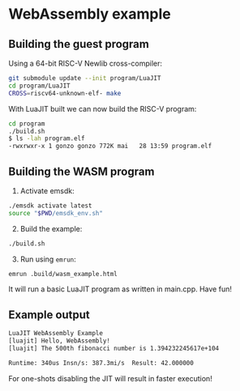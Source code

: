 # WebAssembly example

## Building the guest program

Using a 64-bit RISC-V Newlib cross-compiler:
```sh
git submodule update --init program/LuaJIT
cd program/LuaJIT
CROSS=riscv64-unknown-elf- make
```

With LuaJIT built we can now build the RISC-V program:
```sh
cd program
./build.sh
$ ls -lah program.elf 
-rwxrwxr-x 1 gonzo gonzo 772K mai   28 13:59 program.elf
```

## Building the WASM program

1. Activate emsdk:
```sh
./emsdk activate latest
source "$PWD/emsdk_env.sh"
```

2. Build the example:
```sh
./build.sh
```

3. Run using `emrun`:
```sh
emrun .build/wasm_example.html
```

It will run a basic LuaJIT program as written in main.cpp. Have fun!

## Example output

```sh
LuaJIT WebAssembly Example
[luajit] Hello, WebAssembly!
[luajit] The 500th fibonacci number is 1.394232245617e+104

Runtime: 340us Insn/s: 387.3mi/s  Result: 42.000000
```

For one-shots disabling the JIT will result in faster execution!
